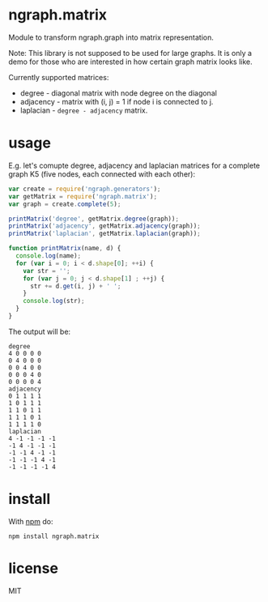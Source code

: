 # ngraph.matrix

Module to transform ngraph.graph into matrix representation.

Note: This library is not supposed to be used for large graphs. It is only
a demo for those who are interested in how certain graph matrix looks like.

Currently supported matrices:

* degree - diagonal matrix with node degree on the diagonal
* adjacency - matrix with (i, j) = 1 if node i is connected to j.
* laplacian - `degree - adjacency` matrix.

# usage

E.g. let's comupte degree, adjacency and laplacian matrices for a complete
graph K5 (five nodes, each connected with each other):


``` js
var create = require('ngraph.generators');
var getMatrix = require('ngraph.matrix');
var graph = create.complete(5);

printMatrix('degree', getMatrix.degree(graph));
printMatrix('adjacency', getMatrix.adjacency(graph));
printMatrix('laplacian', getMatrix.laplacian(graph));

function printMatrix(name, d) {
  console.log(name);
  for (var i = 0; i < d.shape[0]; ++i) {
    var str = '';
    for (var j = 0; j < d.shape[1] ; ++j) {
      str += d.get(i, j) + ' ';
    }
    console.log(str);
  }
}
```

The output will be:
```
degree
4 0 0 0 0 
0 4 0 0 0 
0 0 4 0 0 
0 0 0 4 0 
0 0 0 0 4 
adjacency
0 1 1 1 1 
1 0 1 1 1 
1 1 0 1 1 
1 1 1 0 1 
1 1 1 1 0 
laplacian
4 -1 -1 -1 -1 
-1 4 -1 -1 -1 
-1 -1 4 -1 -1 
-1 -1 -1 4 -1 
-1 -1 -1 -1 4 
```

# install

With [npm](https://npmjs.org) do:

```
npm install ngraph.matrix
```

# license

MIT
